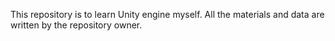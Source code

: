 This repository is to learn Unity engine myself.
All the materials and data are written by the repository owner.